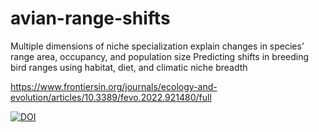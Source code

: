 # avian-range-shifts
Multiple dimensions of niche specialization explain changes in species’ range area, occupancy, and population size
Predicting shifts in breeding bird ranges using habitat, diet, and climatic niche breadth

https://www.frontiersin.org/journals/ecology-and-evolution/articles/10.3389/fevo.2022.921480/full

[![DOI](https://zenodo.org/badge/337240430.svg)](https://zenodo.org/badge/latestdoi/337240430)

